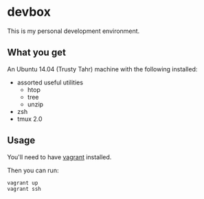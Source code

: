 # devbox

This is my personal development environment.

## What you get

An Ubuntu 14.04 (Trusty Tahr) machine with the following installed:

  - assorted useful utilities
    - htop
    - tree
    - unzip
  - zsh
  - tmux 2.0

## Usage

You'll need to have [vagrant](vagrantup.com) installed.

Then you can run:

    vagrant up
    vagrant ssh

